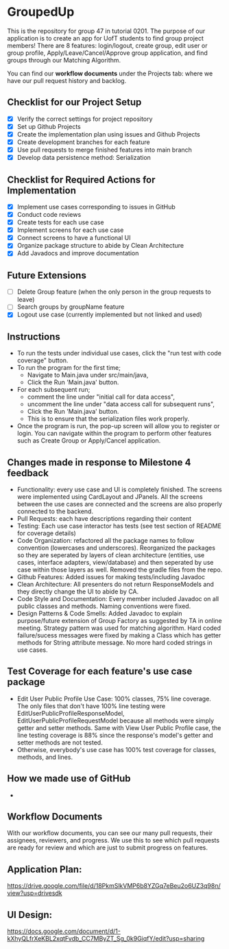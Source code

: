# GroupedUp

This is the repository for group 47 in tutorial 0201. 
The purpose of our application is to create an app for UofT students to find group project members! There are 8 features: login/logout, create group, edit user or group profile, Apply/Leave/Cancel/Approve group application, and find groups through our Matching Algorithm.

You can find our **workflow documents** under the Projects tab: where we have our pull request history and backlog.

## Checklist for our Project Setup
- [X] Verify the correct settings for project repository
- [X] Set up Github Projects
- [X] Create the implementation plan using issues and Github Projects
- [X] Create development branches for each feature
- [X] Use pull requests to merge finished features into main branch
- [X] Develop data persistence method: Serialization

## Checklist for Required Actions for Implementation
- [X] Implement use cases corresponding to issues in GitHub
- [X] Conduct code reviews
- [X] Create tests for each use case
- [X] Implement screens for each use case
- [X] Connect screens to have a functional UI
- [X] Organize package structure to abide by Clean Architecture
- [X] Add Javadocs and improve documentation

## Future Extensions
- [ ] Delete Group feature (when the only person in the group requests to leave)
- [ ] Search groups by groupName feature
- [X] Logout use case (currently implemented but not linked and used)

## Instructions
- To run the tests under individual use cases, click the "run test with code coverage" button.
- To run the program for the first time;
  - Navigate to Main.java under src/main/java,
  - Click the Run 'Main.java' button.
- For each subsequent run; 
  - comment the line under "initial call for data access",
  - uncomment the line under "data access call for subsequent runs",
  - Click the Run 'Main.java' button.
  - This is to ensure that the serialization files work properly.
- Once the program is run, the pop-up screen will allow you to register or login. You can navigate within the program to perform other features such as Create Group or Apply/Cancel application.

## Changes made in response to Milestone 4 feedback
-  Functionality: every use case and UI is completely finished. The screens were implemented using CardLayout and JPanels. All the screens between the use cases are connected and the screens are also properly connected to the backend. 
-  Pull Requests: each have descriptions regarding their content
-  Testing: Each use case interactor has tests (see test section of README for coverage details)
-  Code Organization: refactored all the package names to follow convention (lowercases and underscores). Reorganized the packages so they are seperated by layers of clean architecture (entities, use cases, interface adapters, view/database) and then seperated by use case within those layers as well. Removed the gradle files from the repo.
-  Github Features: Added issues for making tests/including Javadoc
-  Clean Architecture: All presenters do not return ResponseModels and they directly change the UI to abide by CA.
-  Code Style and Documentation: Every member included Javadoc on all public classes and methods. Naming conventions were fixed.
-  Design Patterns & Code Smells: Added Javadoc to explain purpose/future extension of Group Factory as suggested by TA in online meeting. Strategy pattern was used for matching algorithm. Hard coded failure/sucess messages were fixed by making a Class which has getter methods for String attribute message. No more hard coded strings in use cases.

## Test Coverage for each feature's use case package
- Edit User Public Profile Use Case: 100% classes, 75% line coverage. The only files that don't have 100% line testing were EditUserPublicProfileResponseModel, EditUserPublicProfileRequestModel because all methods were simply getter and setter methods. Same with View User Public Profile case, the line testing coverage is 88% since the response's model's getter and setter methods are not tested.
- Otherwise, everybody's use case has 100% test coverage for classes, methods, and lines.


## How we made use of GitHub
- 

## Workflow Documents
With our workflow documents, you can see our many pull requests, their assignees, reviewers, and progress. We use this to see which pull requests are ready for review and which are just to submit progress on features.
## Application Plan:
https://drive.google.com/file/d/18PkmSlkVMP6b8YZGq7eBeu2o6UZ3q98n/view?usp=drivesdk
## UI Design:
https://docs.google.com/document/d/1-kXhyQLfrXeKBL2xqtFvdb_CC7MByZT_Sg_0k9GiqfY/edit?usp=sharing
